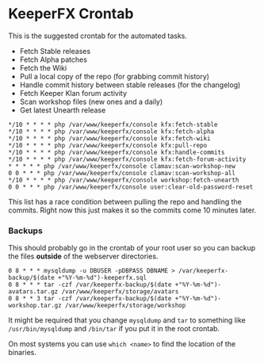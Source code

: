 KeeperFX Crontab
================

This is the suggested crontab for the automated tasks.

- Fetch Stable releases
- Fetch Alpha patches
- Fetch the Wiki 
- Pull a local copy of the repo (for grabbing commit history)
- Handle commit history between stable releases (for the changelog)
- Fetch Keeper Klan forum activity
- Scan workshop files (new ones and a daily)
- Get latest Unearth release


```
*/10 * * * * php /var/www/keeperfx/console kfx:fetch-stable
*/10 * * * * php /var/www/keeperfx/console kfx:fetch-alpha
*/10 * * * * php /var/www/keeperfx/console kfx:fetch-wiki
*/10 * * * * php /var/www/keeperfx/console kfx:pull-repo
*/10 * * * * php /var/www/keeperfx/console kfx:handle-commits
*/10 * * * * php /var/www/keeperfx/console kfx:fetch-forum-activity
* * * * * php /var/www/keeperfx/console clamav:scan-workshop-new
0 0 * * * php /var/www/keeperfx/console clamav:scan-workshop-all
*/10 * * * * php /var/www/keeperfx/console workshop:fetch-unearth
0 0 * * * php /var/www/keeperfx/console user:clear-old-password-reset
```

This list has a race condition between pulling the repo and handling the commits.
Right now this just makes it so the commits come 10 minutes later.


### Backups

This should probably go in the crontab of your root user so you can backup the files **outside** of the webserver directories.

```
0 8 * * * mysqldump -u DBUSER -pDBPASS DBNAME > /var/keeperfx-backup/$(date +"%Y-%m-%d")-keeperfx.sql
0 8 * * * tar -czf /var/keeperfx-backup/$(date +"%Y-%m-%d")-avatars.tar.gz /var/www/keeperfx/storage/avatars
0 8 * * 3 tar -czf /var/keeperfx-backup/$(date +"%Y-%m-%d")-workshop.tar.gz /var/www/keeperfx/storage/workshop
```

It might be required that you change `mysqldump` and `tar` to something like `/usr/bin/mysqldump` and `/bin/tar` if you put it in the root crontab.

On most systems you can use `which <name>` to find the location of the binaries.
